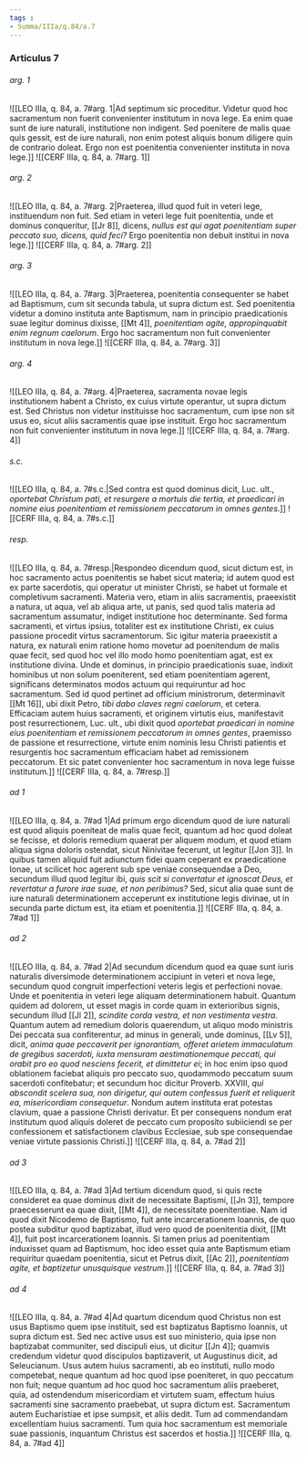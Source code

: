 ```yaml
---
tags : 
- Summa/IIIa/q.84/a.7
---
```


### Articulus 7

###### arg. 1
![[LEO IIIa, q. 84, a. 7#arg. 1|Ad septimum sic proceditur. Videtur quod hoc sacramentum non fuerit convenienter institutum in nova lege. Ea enim quae sunt de iure naturali, institutione non indigent. Sed poenitere de malis quae quis gessit, est de iure naturali, non enim potest aliquis bonum diligere quin de contrario doleat. Ergo non est poenitentia convenienter instituta in nova lege.]]
![[CERF IIIa, q. 84, a. 7#arg. 1]]

###### arg. 2
![[LEO IIIa, q. 84, a. 7#arg. 2|Praeterea, illud quod fuit in veteri lege, instituendum non fuit. Sed etiam in veteri lege fuit poenitentia, unde et dominus conqueritur, [[Jr 8]], dicens, *nullus est qui agat poenitentiam super peccato suo, dicens, quid feci?* Ergo poenitentia non debuit institui in nova lege.]]
![[CERF IIIa, q. 84, a. 7#arg. 2]]

###### arg. 3
![[LEO IIIa, q. 84, a. 7#arg. 3|Praeterea, poenitentia consequenter se habet ad Baptismum, cum sit secunda tabula, ut supra dictum est. Sed poenitentia videtur a domino instituta ante Baptismum, nam in principio praedicationis suae legitur dominus dixisse, [[Mt 4]], *poenitentiam agite, appropinquabit enim regnum caelorum*. Ergo hoc sacramentum non fuit convenienter institutum in nova lege.]]
![[CERF IIIa, q. 84, a. 7#arg. 3]]

###### arg. 4
![[LEO IIIa, q. 84, a. 7#arg. 4|Praeterea, sacramenta novae legis institutionem habent a Christo, ex cuius virtute operantur, ut supra dictum est. Sed Christus non videtur instituisse hoc sacramentum, cum ipse non sit usus eo, sicut aliis sacramentis quae ipse instituit. Ergo hoc sacramentum non fuit convenienter institutum in nova lege.]]
![[CERF IIIa, q. 84, a. 7#arg. 4]]

###### s.c.
![[LEO IIIa, q. 84, a. 7#s.c.|Sed contra est quod dominus dicit, Luc. ult., *oportebat Christum pati, et resurgere a mortuis die tertia, et praedicari in nomine eius poenitentiam et remissionem peccatorum in omnes gentes*.]]
![[CERF IIIa, q. 84, a. 7#s.c.]]

###### resp.
![[LEO IIIa, q. 84, a. 7#resp.|Respondeo dicendum quod, sicut dictum est, in hoc sacramento actus poenitentis se habet sicut materia; id autem quod est ex parte sacerdotis, qui operatur ut minister Christi, se habet ut formale et completivum sacramenti. Materia vero, etiam in aliis sacramentis, praeexistit a natura, ut aqua, vel ab aliqua arte, ut panis, sed quod talis materia ad sacramentum assumatur, indiget institutione hoc determinante. Sed forma sacramenti, et virtus ipsius, totaliter est ex institutione Christi, ex cuius passione procedit virtus sacramentorum. Sic igitur materia praeexistit a natura, ex naturali enim ratione homo movetur ad poenitendum de malis quae fecit, sed quod hoc vel illo modo homo poenitentiam agat, est ex institutione divina. Unde et dominus, in principio praedicationis suae, indixit hominibus ut non solum poeniterent, sed etiam poenitentiam agerent, significans determinatos modos actuum qui requiruntur ad hoc sacramentum. Sed id quod pertinet ad officium ministrorum, determinavit [[Mt 16]], ubi dixit Petro, *tibi dabo claves regni caelorum*, et cetera. Efficaciam autem huius sacramenti, et originem virtutis eius, manifestavit post resurrectionem, Luc. ult., ubi dixit quod *oportebat praedicari in nomine eius poenitentiam et remissionem peccatorum in omnes gentes*, praemisso de passione et resurrectione, virtute enim nominis Iesu Christi patientis et resurgentis hoc sacramentum efficaciam habet ad remissionem peccatorum. Et sic patet convenienter hoc sacramentum in nova lege fuisse institutum.]]
![[CERF IIIa, q. 84, a. 7#resp.]]

###### ad 1
![[LEO IIIa, q. 84, a. 7#ad 1|Ad primum ergo dicendum quod de iure naturali est quod aliquis poeniteat de malis quae fecit, quantum ad hoc quod doleat se fecisse, et doloris remedium quaerat per aliquem modum, et quod etiam aliqua signa doloris ostendat, sicut Ninivitae fecerunt, ut legitur [[Jon 3]]. In quibus tamen aliquid fuit adiunctum fidei quam ceperant ex praedicatione Ionae, ut scilicet hoc agerent sub spe veniae consequendae a Deo, secundum illud quod legitur ibi, *quis scit si convertatur et ignoscat Deus, et revertatur a furore irae suae, et non peribimus?* Sed, sicut alia quae sunt de iure naturali determinationem acceperunt ex institutione legis divinae, ut in secunda parte dictum est, ita etiam et poenitentia.]]
![[CERF IIIa, q. 84, a. 7#ad 1]]

###### ad 2
![[LEO IIIa, q. 84, a. 7#ad 2|Ad secundum dicendum quod ea quae sunt iuris naturalis diversimode determinationem accipiunt in veteri et nova lege, secundum quod congruit imperfectioni veteris legis et perfectioni novae. Unde et poenitentia in veteri lege aliquam determinationem habuit. Quantum quidem ad dolorem, ut esset magis in corde quam in exterioribus signis, secundum illud [[Jl 2]], *scindite corda vestra, et non vestimenta vestra*. Quantum autem ad remedium doloris quaerendum, ut aliquo modo ministris Dei peccata sua confiterentur, ad minus in generali, unde dominus, [[Lv 5]], dicit, *anima quae peccaverit per ignorantiam, offeret arietem immaculatum de gregibus sacerdoti, iuxta mensuram aestimationemque peccati, qui orabit pro eo quod nesciens fecerit, et dimittetur ei*; in hoc enim ipso quod oblationem faciebat aliquis pro peccato suo, quodammodo peccatum suum sacerdoti confitebatur; et secundum hoc dicitur Proverb. XXVIII, *qui abscondit scelera sua, non dirigetur, qui autem confessus fuerit et reliquerit ea, misericordiam consequetur*. Nondum autem instituta erat potestas clavium, quae a passione Christi derivatur. Et per consequens nondum erat institutum quod aliquis doleret de peccato cum proposito subiiciendi se per confessionem et satisfactionem clavibus Ecclesiae, sub spe consequendae veniae virtute passionis Christi.]]
![[CERF IIIa, q. 84, a. 7#ad 2]]

###### ad 3
![[LEO IIIa, q. 84, a. 7#ad 3|Ad tertium dicendum quod, si quis recte consideret ea quae dominus dixit de necessitate Baptismi, [[Jn 3]], tempore praecesserunt ea quae dixit, [[Mt 4]], de necessitate poenitentiae. Nam id quod dixit Nicodemo de Baptismo, fuit ante incarcerationem Ioannis, de quo postea subditur quod baptizabat, illud vero quod de poenitentia dixit, [[Mt 4]], fuit post incarcerationem Ioannis. Si tamen prius ad poenitentiam induxisset quam ad Baptismum, hoc ideo esset quia ante Baptismum etiam requiritur quaedam poenitentia, sicut et Petrus dixit, [[Ac 2]], *poenitentiam agite, et baptizetur unusquisque vestrum*.]]
![[CERF IIIa, q. 84, a. 7#ad 3]]

###### ad 4
![[LEO IIIa, q. 84, a. 7#ad 4|Ad quartum dicendum quod Christus non est usus Baptismo quem ipse instituit, sed est baptizatus Baptismo Ioannis, ut supra dictum est. Sed nec active usus est suo ministerio, quia ipse non baptizabat communiter, sed discipuli eius, ut dicitur [[Jn 4]]; quamvis credendum videtur quod discipulos baptizaverit, ut Augustinus dicit, ad Seleucianum. Usus autem huius sacramenti, ab eo instituti, nullo modo competebat, neque quantum ad hoc quod ipse poeniteret, in quo peccatum non fuit; neque quantum ad hoc quod hoc sacramentum aliis praeberet, quia, ad ostendendum misericordiam et virtutem suam, effectum huius sacramenti sine sacramento praebebat, ut supra dictum est. Sacramentum autem Eucharistiae et ipse sumpsit, et aliis dedit. Tum ad commendandam excellentiam huius sacramenti. Tum quia hoc sacramentum est memoriale suae passionis, inquantum Christus est sacerdos et hostia.]]
![[CERF IIIa, q. 84, a. 7#ad 4]]

